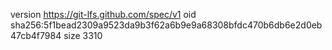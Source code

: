 version https://git-lfs.github.com/spec/v1
oid sha256:5f1bead2309a9523da9b3f62a6b9e9a68308bfdc470b6db6e2d0eb47cb4f7984
size 3310
